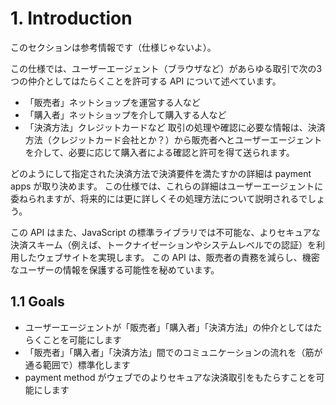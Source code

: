 # 1. Introduction

このセクションは参考情報です（仕様じゃないよ）。

この仕様では、ユーザーエージェント（ブラウザなど）があらゆる取引で次の3つの仲介としてはたらくことを許可する API について述べています。
* 「販売者」ネットショップを運営する人など
* 「購入者」ネットショップを介して購入する人など
* 「決済方法」クレジットカードなど
取引の処理や確認に必要な情報は、決済方法（クレジットカード会社とか？）から販売者へとユーザーエージェントを介して、必要に応じて購入者による確認と許可を得て送られます。

どのようにして指定された決済方法で決済要件を満たすかの詳細は payment apps が取り決めます。
この仕様では、これらの詳細はユーザーエージェントに委ねられますが、将来的には更に詳しくその処理方法について説明されるでしょう。

この API はまた、JavaScript の標準ライブラリでは不可能な、よりセキュアな決済スキーム（例えば、トークナイゼーションやシステムレベルでの認証）を利用したウェブサイトを実現します。
この API は、販売者の責務を減らし、機密なユーザーの情報を保護する可能性を秘めています。

## 1.1 Goals

* ユーザーエージェントが「販売者」「購入者」「決済方法」の仲介としてはたらくことを可能にします
* 「販売者」「購入者」「決済方法」間でのコミュニケーションの流れを（筋が通る範囲で）標準化します
* payment method がウェブでのよりセキュアな決済取引をもたらすことを可能にします
